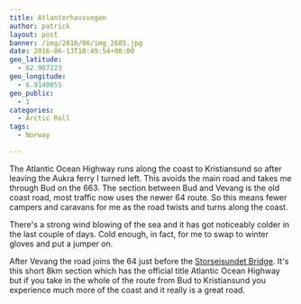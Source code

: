 ```yaml
---
title: Atlanterhavsvegen
author: patrick
layout: post
banner: /img/2016/06/img_2685.jpg
date: 2016-06-13T10:49:54+00:00
geo_latitude:
  - 62.907223
geo_longitude:
  - 6.9140055
geo_public:
  - 1
categories:
  - Arctic Roll
tags:
  - Norway

---
```

The Atlantic Ocean Highway runs along the coast to Kristiansund so after leaving the Aukra ferry I turned left. This avoids the main road and takes me through Bud on the 663. The section between Bud and Vevang is the old coast road, most traffic now uses the newer 64 route. So this means fewer campers and caravans for me as the road twists and turns along the coast.

There's a strong wind blowing of the sea and it has got noticeably colder in the last couple of days. Cold enough, in fact, for me to swap to winter gloves and put a jumper on.

After Vevang the road joins the 64 just before the [Storseisundet Bridge](https://en.wikipedia.org/wiki/Storseisundet_Bridge?wprov=sfsi1). It's this short 8km section which has the official title Atlantic Ocean Highway but if you take in the whole of the route from Bud to Kristiansund you experience much more of the coast and it really is a great road.

